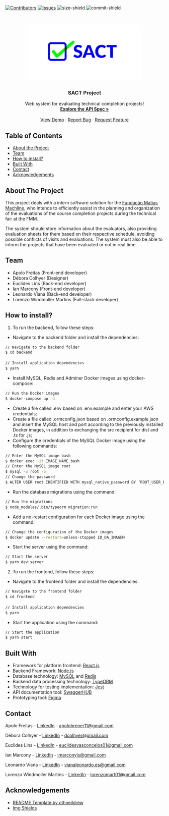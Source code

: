 [![Contributors][contributors-shield]][contributors-url]
[![Issues][issues-shield]][issues-url]
![size-shield]
![commit-shield]

<br />
<p align="center">
  <a href="https://github.com/lorenzowind/UBEMath">
    <img src="logo.png" alt="Logo" width="360" height="180">
  </a>

  <h3 align="center">SACT Project</h3>

  <p align="center">
    Web system for evaluating technical completion projects!
    <br />
    <a href="https://app.swaggerhub.com/apis/lorenzowind/SACT/1.0.0"><strong>Explore the API Spec »</strong></a>
    <br />
    <br />
    <a href="https://SACT.netlify.app/">View Demo</a>
    ·
    <a href="https://github.com/lorenzowind/SACT/issues/new">Report Bug</a>
    ·
    <a href="https://github.com/lorenzowind/SACT/issues/new">Request Feature</a>
  </p>
</p>

## Table of Contents
* [About the Project](#about-the-project)
* [Team](#team)
* [How to install?](#how-to-install?)
* [Built With](#built-with)
* [Contact](#contact)
* [Acknowledgements](#acknowledgements)

## About The Project
This project deals with a intern software solution for the [Fundação Matias Machline](https://www.fundacaomatiasmachline.org.br/), who intends to efficiently assist in the planning and organization of the evaluations of the course completion projects during the technical fair at the FMM. 

The system should store information about the evaluators, also providing evaluation sheets for them based on their respective schedule, avoiding possible conflicts of visits and evaluations. The system must also be able to inform the projects that have been evaluated or not in real time.

## Team
- Apolo Freitas (Front-end developer)
- Débora Colhyer (Designer)
- Euclides Lins (Back-end developer)
- Ian Marcony (Front-end developer)
- Leonardo Viana (Back-end developer)
- Lorenzo Windmoller Martins (Full-stack developer)

## How to install?
1. To run the backend, follow these steps:
- Navigate to the backend folder and install the dependencies:
```bash
// Navigate to the backend folder
$ cd backend

// Install application dependencies
$ yarn
```
- Install MySQL, Redis and Adminer Docker images using docker-compose:
```bash
// Run the Docker images
$ docker-compose up -d
```
- Create a file called .env based on .env.example and enter your AWS credentials;
- Create a file called .ormconfig.json based on .ormconfig.example.json and insert the MySQL host and port according to the previously installed Docker images, in addition to exchanging the src recipient for dist and .ts for .js;
- Configure the credentials of the MySQL Docker image using the following commands:
```bash
// Enter the MySQL image bash
$ docker exec -it IMAGE_NAME bash
// Enter the MySQL image root
$ mysql -u root -p
// Change the password
$ ALTER USER root IDENTIFIED WITH mysql_native_password BY ‘ROOT_USER_PASSWORD’;
```
- Run the database migrations using the command:
```bash
// Run the migrations
$ node_modules/.bin/typeorm migration:run
```
- Add a no-restart configuration for each Docker image using the command:
```bash
// Change the configuration of the Docker images
$ docker update --restart=unless-stopped ID_DA_IMAGEM
```
- Start the server using the command:
```bash
// Start the server
$ yarn dev:server
```
2. To run the frontend, follow these steps:
- Navigate to the frontend folder and install the dependencies:
```bash
// Navigate to the frontend folder
$ cd frontend

// Install application dependencies
$ yarn
```
- Start the application using the command:
```bash
// Start the application
$ yarn start
```

## Built With
* Framework for platform frontend: [React.js](https://reactjs.org/)
* Backend Framework: [Node.js](https://nodejs.org)
* Database technology: [MySQL](https://www.mysql.com/) and [Redis](https://redis.io/)
* Backend data processing technology: [TypeORM](https://typeorm.io)
* Technology for testing implementation: [Jest](https://jestjs.io/)
* API documentation tool: [SwaggerHUB](https://swagger.io/tools/swaggerhub/)
* Prototyping tool: [Figma](https://www.figma.com/)

## Contact
Apolo Freitas - [LinkedIn](linkedin.com/in/apolofreitas) - apolobrener11@gmail.com

Débora Colhyer - [LinkedIn](linkedin.com/in/débora-colhyer-395061195) - dcolhyer@gmail.com

Euclides Lins - [LinkedIn](linkedin.com/in/euclides-lins) - euclidesvasconcelos01@gmail.com

Ian Marcony - [LinkedIn](https://www.linkedin.com/in/ian-marcony-94996319b/) - imarconyls@gmail.com

Leonardo Viana - [LinkedIn](https://www.linkedin.com/in/leo-viana/) - vianaleonardo.es@gmail.com

Lorenzo Windmoller Martins - [LinkedIn](https://www.linkedin.com/in/lorenzo-windmoller-martins/) - lorenzomart01@gmail.com

## Acknowledgements
* [README Template by othneildrew](https://github.com/othneildrew/Best-README-Template)
* [Img Shields](https://shields.io)

[contributors-shield]: https://img.shields.io/github/contributors/lorenzowind/SACT?style=flat-square
[contributors-url]: https://github.com/lorenzowind/SACT/graphs/contributors

[issues-shield]: https://img.shields.io/github/issues/lorenzowind/SACT?style=flat-square
[issues-url]: https://github.com/lorenzowind/SACT/issues

[size-shield]: https://img.shields.io/github/repo-size/lorenzowind/SACT?style=flat-square

[commit-shield]: https://img.shields.io/github/last-commit/lorenzowind/SACT?style=flat-square
